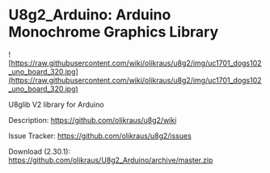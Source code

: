 # U8g2_Arduino: Arduino Monochrome Graphics Library

![https://raw.githubusercontent.com/wiki/olikraus/u8g2/img/uc1701_dogs102_uno_board_320.jpg](https://raw.githubusercontent.com/wiki/olikraus/u8g2/img/uc1701_dogs102_uno_board_320.jpg) 

U8glib V2 library for Arduino

Description: https://github.com/olikraus/u8g2/wiki

Issue Tracker: https://github.com/olikraus/u8g2/issues

Download (2.30.1): https://github.com/olikraus/U8g2_Arduino/archive/master.zip

